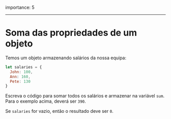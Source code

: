 importance: 5

---

# Soma das propriedades de um objeto

Temos um objeto armazenando salários da nossa equipa:

```js
let salaries = {
  John: 100,
  Ann: 160,
  Pete: 130
}
```

Escreva o código para somar todos os salários e armazenar na variável `sum`. Para o exemplo acima, deverá ser `390`.

Se `salaries` for vazio, então o resultado deve ser `0`.
